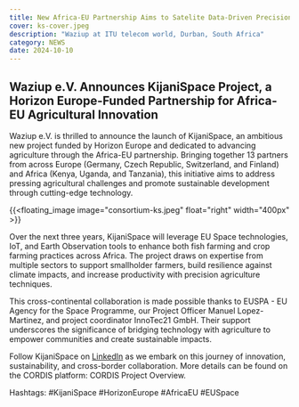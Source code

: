 ```yaml
---
title: New Africa-EU Partnership Aims to Satelite Data-Driven Precision Agriculture
cover: ks-cover.jpeg
description: "Waziup at ITU telecom world, Durban, South Africa"
category: NEWS
date: 2024-10-10
---
```


## Waziup e.V. Announces KijaniSpace Project, a Horizon Europe-Funded Partnership for Africa-EU Agricultural Innovation

Waziup e.V. is thrilled to announce the launch of KijaniSpace, an ambitious new project funded by Horizon Europe and dedicated to advancing agriculture through the Africa-EU partnership. Bringing together 13 partners from across Europe (Germany, Czech Republic, Switzerland, and Finland) and Africa (Kenya, Uganda, and Tanzania), this initiative aims to address pressing agricultural challenges and promote sustainable development through cutting-edge technology.

<!-- ![image](cover.jpeg) -->
{{<floating_image image="consortium-ks.jpeg" float="right" width="400px" >}}

Over the next three years, KijaniSpace will leverage EU Space technologies, IoT, and Earth Observation tools to enhance both fish farming and crop farming practices across Africa. The project draws on expertise from multiple sectors to support smallholder farmers, build resilience against climate impacts, and increase productivity with precision agriculture techniques.

This cross-continental collaboration is made possible thanks to EUSPA - EU Agency for the Space Programme, our Project Officer Manuel Lopez-Martinez, and project coordinator InnoTec21 GmbH. Their support underscores the significance of bridging technology with agriculture to empower communities and create sustainable impacts.

Follow KijaniSpace on [LinkedIn](https://www.linkedin.com/feed/hashtag/?keywords=kijanispace) as we embark on this journey of innovation, sustainability, and cross-border collaboration. More details can be found on the CORDIS platform: CORDIS Project Overview.

Hashtags: #KijaniSpace #HorizonEurope #AfricaEU #EUSpace 
